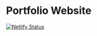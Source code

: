 ﻿# Portfolio Website
[![Netlify Status](https://api.netlify.com/api/v1/badges/1e7e8d95-4277-4031-beb5-e0b697eb59de/deploy-status)](https://app.netlify.com/sites/joshuavargadev/deploys)
